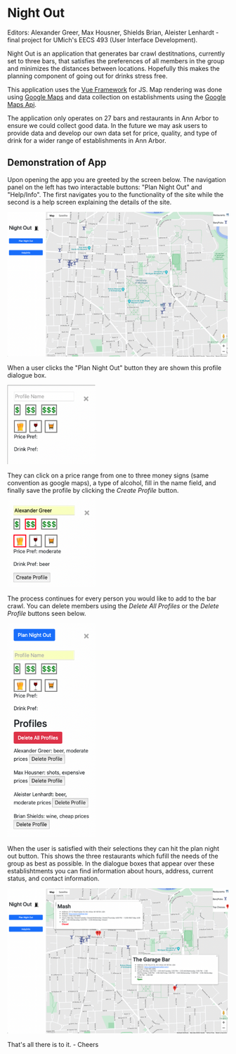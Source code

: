 # Night Out

Editors: Alexander Greer, Max Housner, Shields Brian, Aleister Lenhardt
-final project for UMich's EECS 493 (User Interface Development).

Night Out is an application that generates bar crawl destitnations, currently set to three bars, that satisfies the preferences of all members in the group and minimizes the distances between locations. Hopefully this makes the planning component of going out for drinks stress free.

This application uses the [Vue Framework](https://vuejs.org/) for JS. Map rendering was done using [Google Maps](https://www.google.com/maps) and data collection on establishments using the [Google Maps Api](https://developers.google.com/maps).

The application only operates on 27 bars and restaurants in Ann Arbor to ensure we could collect good data. In the future we may ask users to provide data and develop our own data set for price, quality, and type of drink for a wider range of establishments in Ann Arbor. 


## Demonstration of App

Upon opening the app you are greeted by the screen below. The navigation panel on the left has two interactable buttons: "Plan Night Out" and "Help/Info". The first navigates you to the functionality of the site while the second is a help screen explaining the details of the site.


<img alt="Screenshot: Start View of the Application" src="./photos/start.png" width="800" />


When a user clicks the "Plan Night Out" button they are shown this profile dialogue box.

<img alt="Screenshot: Profile Dialogue Box" src="/photos/profile_box.png" width="200" />

They can click on a price range from one to three money signs (same convention as google maps), a type of alcohol, fill in the name field, and finally save the profile by clicking the *Create Profile* button. 


<img alt="Screenshot: Profile Dialogue Box Filled" src="/photos/filled_profile_box.png" width="200" />


The process continues for every person you would like to add to the bar crawl. You can delete members using the *Delete All Profiles* or the *Delete Profile* buttons seen below. 

<img alt="Screenshot: Full Members List" src="/photos/the_gang.png" width="200" />


When the user is satisfied with their selections they can hit the plan night out button. This shows the three restaurants which fufill the needs of the group as best as possible. In the dialogue boxes that appear over these establishtments you can find information about hours, address, current status, and contact information.

<img alt="Screenshot: Night Out Plan" src="/photos/planned_night.png" width="800" />

That's all there is to it. - Cheers 












































